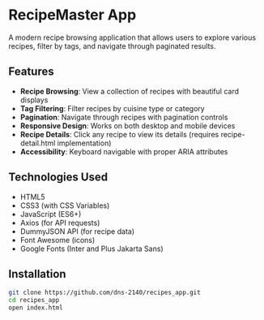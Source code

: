 # RecipeMaster App

A modern recipe browsing application that allows users to explore various recipes, filter by tags, and navigate through paginated results.

## Features

- **Recipe Browsing**: View a collection of recipes with beautiful card displays
- **Tag Filtering**: Filter recipes by cuisine type or category
- **Pagination**: Navigate through recipes with pagination controls
- **Responsive Design**: Works on both desktop and mobile devices
- **Recipe Details**: Click any recipe to view its details (requires recipe-detail.html implementation)
- **Accessibility**: Keyboard navigable with proper ARIA attributes

## Technologies Used

- HTML5
- CSS3 (with CSS Variables)
- JavaScript (ES6+)
- Axios (for API requests)
- DummyJSON API (for recipe data)
- Font Awesome (icons)
- Google Fonts (Inter and Plus Jakarta Sans)

## Installation

```bash
git clone https://github.com/dns-2140/recipes_app.git
cd recipes_app
open index.html

```
